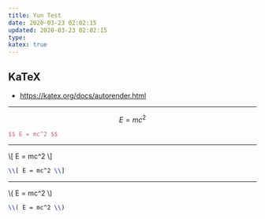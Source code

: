 ```yaml
---
title: Yun Test
date: 2020-03-23 02:02:15
updated: 2020-03-23 02:02:15
type:
katex: true
---
```


## KaTeX

- <https://katex.org/docs/autorender.html>

---

$$ E = mc^2 $$

```latex
$$ E = mc^2 $$
```

---

\\[ E = mc^2 \\]

```latex
\\[ E = mc^2 \\]
```

---

\\( E = mc^2 \\)

```latex
\\( E = mc^2 \\)
```
